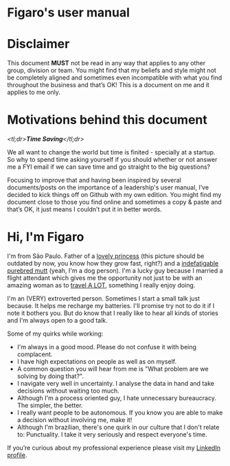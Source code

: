 
# Figaro's user manual

# Disclaimer
This document **MUST** not be read in any way that applies to any other group, division or team. You might find that my beliefs and style might not be completely aligned and sometimes even incompatible with what you find throughout the business and that’s OK! This is a document on me and it applies to me only.

# Motivations behind this document
*<tl;dr>**Time Saving**</tl;dr>*

We all want to change the world but time is finited - specially at a startup. So why to spend time asking yourself if you should whether or not answer me a FYI email if we can save time and go straight to the big questions?

Focusing to improve that and having been inspired by several documents/posts on the importance of a leadership's user manual, I’ve decided to kick things off on Github with my own edition. You might find my document close to those you find online and sometimes a copy & paste and that’s OK, it just means I couldn’t put it in better words.

# Hi, I'm Figaro 

I'm from São Paulo. Father of a [lovely princess](img/alice.png) (this picture should be outdated by now, you know how they grow fast, right?) and a [indefatigable purebred mutt](img/maia.png) (yeah, I'm a dog person). I'm a lucky guy because I married a flight attendant which gives me the opportunity not just to be with an amazing woman as to [travel A LOT](https://www.mytravelmap.xyz/u/gg112445688203607613260), something I really enjoy doing.

I'm an (VERY) extroverted person. Sometimes I start a small talk just because. It helps me recharge my batteries. I'll promise try not to do it if I note it bothers you. But do know that I really like to hear all kinds of stories and I'm always open to a good talk.

Some of my quirks while working:
- I'm always in a good mood. Please do not confuse it with being complacent.
- I have high expectations on people as well as on myself.
- A common question you will hear from me is "What problem are we solving by doing that?".
- I navigate very well in uncertainty. I analyse the data in hand and take decisions without waiting too much.
- Although I'm a process oriented guy, I hate unnecessary bureaucracy. The simpler, the better.
- I really want people to be autonomous. If you know you are able to make a decision without involving me, make it!
- Although I'm brazilian, there's one quirk in our culture that I don't relate to: Punctuality. I take it very seriously and respect everyone's time.


If you’re curious about my professional experience please visit my [LinkedIn profile](https://www.linkedin.com/in/lfigaro).

